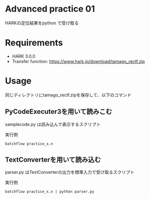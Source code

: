 # Advanced practice 01 

HARKの定位結果をpython で受け取る

# Requirements
- HARK 3.0.0
- Transfer function: https://www.hark.jp/download/tamago_rectf.zip

# Usage
同じディレクトリにtamago_rectf.zipを保存して、以下のコマンド

## PyCodeExecuter3を用いて読みこむ

samplecode.py は読み込んで表示するスクリプト

実行例
```
batchflow practice_x.n
```

## TextConverterを用いて読み込む

parser.py はTextConverterの出力を標準入力で受け取るスクリプト

実行例
```
batchflow practice_x.n | python parser.py
```



